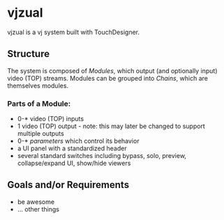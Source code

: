 vjzual
======

vjzual is a vj system built with TouchDesigner.

## Structure
The system is composed of *Modules*, which output (and optionally input) video (TOP) streams. Modules can be grouped into *Chains*, which are themselves modules.

### Parts of a Module:
* 0-\* video (TOP) inputs
* 1 video (TOP) output - note: this may later be changed to support multiple outputs
* 0-\* *parameters* which control its behavior
* a UI panel with a standardized header
* several standard switches including bypass, solo, preview, collapse/expand UI, show/hide viewers

## Goals and/or Requirements
* be awesome
* ... other things
